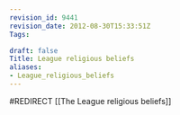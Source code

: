 ```yaml
---
revision_id: 9441
revision_date: 2012-08-30T15:33:51Z
Tags:

draft: false
Title: League religious beliefs
aliases:
- League_religious_beliefs
---
```

#REDIRECT [[The League religious beliefs]]